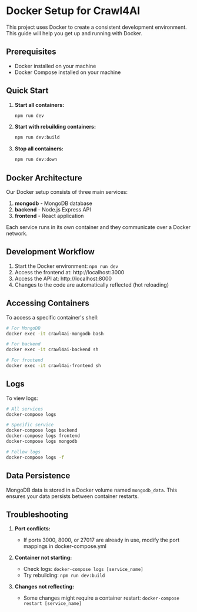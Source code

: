 # Docker Setup for Crawl4AI

This project uses Docker to create a consistent development environment. This guide will help you get up and running with Docker.

## Prerequisites

- Docker installed on your machine
- Docker Compose installed on your machine

## Quick Start

1. **Start all containers:**
   ```bash
   npm run dev
   ```

2. **Start with rebuilding containers:**
   ```bash
   npm run dev:build
   ```

3. **Stop all containers:**
   ```bash
   npm run dev:down
   ```

## Docker Architecture

Our Docker setup consists of three main services:

1. **mongodb** - MongoDB database
2. **backend** - Node.js Express API
3. **frontend** - React application

Each service runs in its own container and they communicate over a Docker network.

## Development Workflow

1. Start the Docker environment: `npm run dev`
2. Access the frontend at: http://localhost:3000
3. Access the API at: http://localhost:8000
4. Changes to the code are automatically reflected (hot reloading)

## Accessing Containers

To access a specific container's shell:

```bash
# For MongoDB
docker exec -it crawl4ai-mongodb bash

# For backend
docker exec -it crawl4ai-backend sh

# For frontend
docker exec -it crawl4ai-frontend sh
```

## Logs

To view logs:

```bash
# All services
docker-compose logs

# Specific service
docker-compose logs backend
docker-compose logs frontend
docker-compose logs mongodb

# Follow logs
docker-compose logs -f
```

## Data Persistence

MongoDB data is stored in a Docker volume named `mongodb_data`. This ensures your data persists between container restarts.

## Troubleshooting

1. **Port conflicts:**
   - If ports 3000, 8000, or 27017 are already in use, modify the port mappings in docker-compose.yml

2. **Container not starting:**
   - Check logs: `docker-compose logs [service_name]`
   - Try rebuilding: `npm run dev:build`

3. **Changes not reflecting:**
   - Some changes might require a container restart: `docker-compose restart [service_name]`
